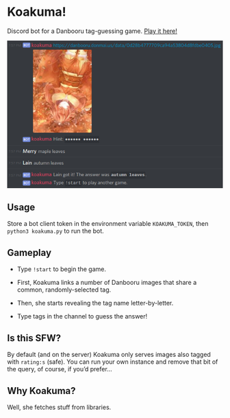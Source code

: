 # Koakuma!
Discord bot for a Danbooru tag-guessing game. [Play it here!](https://discord.gg/ZyrkTTS)

![screenshot](screenshot.png)

## Usage
Store a bot client token in the environment variable `KOAKUMA_TOKEN`, then `python3 koakuma.py` to run the bot.

## Gameplay
* Type `!start` to begin the game.

* First, Koakuma links a number of Danbooru images that share a common, randomly-selected tag.

* Then, she starts revealing the tag name letter-by-letter.

* Type tags in the channel to guess the answer!

## Is this SFW?
By default (and on the server) Koakuma only serves images also tagged with `rating:s` (safe). You can run your own instance and remove that bit of the query, of course, if you’d prefer…

## Why Koakuma?
Well, she fetches stuff from libraries.
